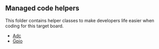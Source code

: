 ## Managed code helpers

This folder contains helper classes to make developers life easier when coding for this target board.

* [Adc](I2M_ELECTRON_NF.Adc.cs)
* [Gpio](I2M_ELECTRON_NF.Gpio.cs)

